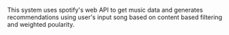 This system uses spotify's web API to get music data and generates recommendations using user's input song based on content based filtering and weighted poularity.
